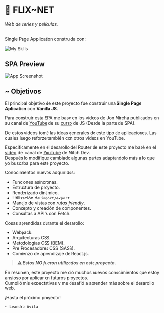 # 🎥 FLIX~NET

###### _*Web de series y películas.*_   

Single Page Application construida con:

![My Skills](https://skillicons.dev/icons?i=html,css,js)

## SPA Preview

![App Screenshot](/index.png)


## ~ Objetivos

El principal objetivo de este proyecto fue construir una **Single Page Aplication** con **Vanilla JS**.  

Para construir esta SPA me basé en los videos de Jon Mircha publicados en su canal de [YouTube](https://www.youtube.com/c/jonmircha) de su [curso](https://www.youtube.com/watch?v=5ukeeimOFLU&t=1636s) de JS (Desde la parte de SPA).  

De estos videos tomé las ideas generales de este tipo de aplicaciones. Las cuales luego reforze también con otros videos en YouTube.   

 Especificamente en el desarollo del Router de este proyecto me basé en el [video]((https://www.youtube.com/channel/UC6pFfiYWbtNkU-u2ZXUfzZw)) del canal de [YouTube](https://youtu.be/ZleShIpv5zQ) de Mitch Dev.  
 Después lo modifique cambiado algunas partes adaptandolo más a lo que yo buscaba para este proyecto.

Conocimientos nuevos adquiridos:
- Funciones asíncronas.
- Estructura de proyecto.
- Renderizado dinámico.
- Utilización de `import/export`.
- Manejo de vistas con _rutas friendly_.
- Concepto y creación de componentes.
- Consultas a API's con Fetch.


Cosas aprendidas durante el desarollo:

- Webpack.
- Arquitecturas CSS.
- Metodologías CSS (BEM).
- Pre Procesadores CSS (SASS).
- Comienzo de aprendizaje de React.js.

> ⚠️ _**Estos NO fueron utilizados en este proyecto.**_ 


En resumen, este proyecto me dió muchos nuevos conocimientos que estoy ansioso por aplicar en futuros proyectos.  
Cumplió mis expectativas y me desafió a aprender más sobre el desarollo web.

¡Hasta el próximo proyecto!  

`~ Leandro Avila`



